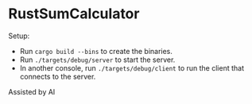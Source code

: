 # RustSumCalculator

Setup:
- Run `cargo build --bins` to create the binaries.
- Run `./targets/debug/server` to start the server.
- In another console, run `./targets/debug/client` to run the client that connects to the server.

Assisted by AI
